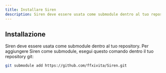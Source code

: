 ```yaml
---
title: Installare Siren
description: Siren deve essere usata come submodule dentro al tuo repository.
---
```


## Installazione
Siren deve essere usata come submodule dentro al tuo repository. Per aggiungere Siren come submodule, esegui questo comando dentro il tuo repository git:

```bash
git submodule add https://github.com/ffxivita/Siren.git
```